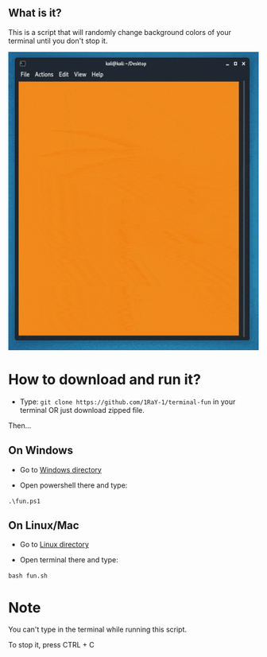 ## What is it?
This is a script that will randomly change background colors of your terminal until you don't stop it.

<img src="https://github.com/1RaY-1/fun-with-terminal-colors/blob/main/imgs/fun.gif" width="600" height="600" />

# How to download and run it?

* Type: `git clone https://github.com/1RaY-1/terminal-fun` in your terminal OR just download zipped file.

Then...

## On Windows
* Go to [Windows directory](https://github.com/1RaY-1/terminal-fun/tree/main/Windows)

* Open powershell there and type:

```.\fun.ps1```

## On Linux/Mac
* Go to [Linux directory](https://github.com/1RaY-1/terminal-fun/tree/main/Linux)

* Open terminal there and type:

```bash fun.sh```

# Note
You can't type in the terminal while running this script.

To stop it, press CTRL + C

